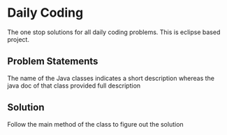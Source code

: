 # Daily Coding
The one stop solutions for all daily coding problems. This is eclipse based project.

## Problem Statements
The name of the Java classes indicates a short description whereas the java doc of that class provided full description

## Solution
Follow the main method of the class to figure out the solution
